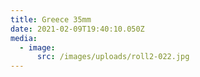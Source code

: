 ```yaml
---
title: Greece 35mm
date: 2021-02-09T19:40:10.050Z
media:
  - image:
      src: /images/uploads/roll2-022.jpg
---
```

